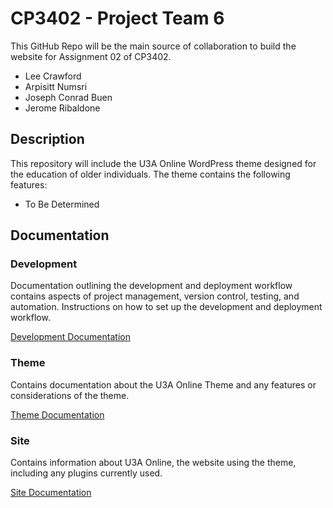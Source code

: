 # CP3402 - Project Team 6

This GitHub Repo will be the main source of collaboration to build the website for Assignment 02 of CP3402.

- Lee Crawford
- Arpisitt Numsri
- Joseph Conrad Buen
- Jerome Ribaldone

## Description

This repository will include the U3A Online WordPress theme designed for the education of older individuals. The theme contains the following features:
* To Be Determined

## Documentation

### Development
Documentation outlining the development and deployment workflow contains aspects of project management, version control, testing, and automation.
Instructions on how to set up the development and deployment workflow.

[Development Documentation](https://github.com/cp3402-students/project-team6/blob/main/deployment.md)

### Theme
Contains documentation about the U3A Online Theme and any features or considerations of the theme.

[Theme Documentation](https://github.com/cp3402-students/project-team6/blob/main/theme.md)

### Site
Contains information about U3A Online, the website using the theme, including any plugins currently used.

[Site Documentation](https://github.com/cp3402-students/project-team6/blob/main/site.md)
